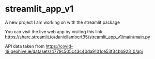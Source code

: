 # streamlit_app_v1
A new project I am working on with the streamlit package

You can visit the live web app by visiting this link: https://share.streamlit.io/daniellambert95/streamlit_app_v1/main/main.py

API data taken from https://covid-19.geohive.ie/datasets/4779c505c43c40da9101ce53f34bb923_0/api
